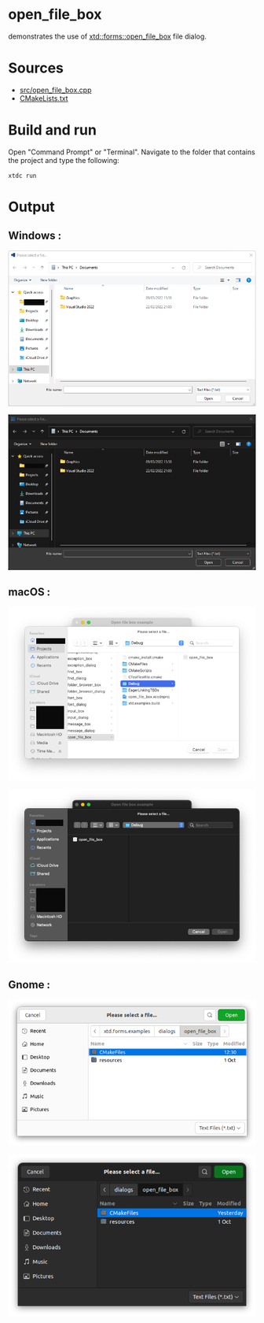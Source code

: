 # open_file_box

demonstrates the use of [xtd::forms::open_file_box](https://codedocs.xyz/gammasoft71/xtd/classxtd_1_1forms_1_1open__file__box.html) file dialog.

# Sources

* [src/open_file_box.cpp](src/open_file_box.cpp)
* [CMakeLists.txt](CMakeLists.txt)

# Build and run

Open "Command Prompt" or "Terminal". Navigate to the folder that contains the project and type the following:

```shell
xtdc run
```

# Output

## Windows :

![Screenshot](../../../../docs/pictures/examples/open_file_box_w.png)

![Screenshot](../../../../docs/pictures/examples/open_file_box_wd.png)

## macOS :

![Screenshot](../../../../docs/pictures/examples/open_file_box_m.png)

![Screenshot](../../../../docs/pictures/examples/open_file_box_md.png)

## Gnome :

![Screenshot](../../../../docs/pictures/examples/open_file_box_g.png)

![Screenshot](../../../../docs/pictures/examples/open_file_box_gd.png)
